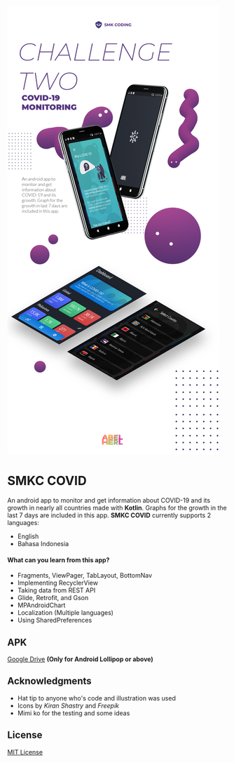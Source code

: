 ![preview](https://github.com/abelherl/smkc-covid/blob/master/git2.png?raw=true)

# SMKC COVID
An android app to monitor and get information about COVID-19 and its growth in nearly all countries made with <b>Kotlin</b>. Graphs for the growth in the last 7 days are included in this app. <b>SMKC COVID</b> currently supports 2 languages:
* English
* Bahasa Indonesia

#### What can you learn from this app?
  * Fragments, ViewPager, TabLayout, BottomNav
  * Implementing RecyclerView
  * Taking data from REST API
  * Glide, Retrofit, and Gson
  * MPAndroidChart
  * Localization (Multiple languages)
  * Using SharedPreferences

## APK

[Google Drive]() **(Only for Android Lollipop or above)**

## Acknowledgments
* Hat tip to anyone who's code and illustration was used
* Icons by <i>Kiran Shastry</i> and <i>Freepik</i>
* Mimi ko for the testing and some ideas

## License
[MIT License](https://github.com/abelherl/smkc-covid/blob/master/LICENSE)
